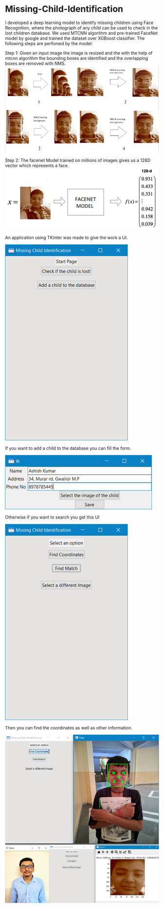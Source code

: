 # Missing-Child-Identification
I developed a deep learning model to identify missing children using Face Recognition, where the photograph of any child can be used to check in the lost children database. We used MTCNN algorithm and pre-trained FaceNet model by google and trained the dataset over XGBoost classifier.
The following steps are perfomed by the model:

Step 1: Given an input image the image is resized and the with the help of mtcnn algorithm the bounding boxes are identified and the overlapping boxes are removed with NMS.
![](images/img1.PNG)

Step 2: The facenet Model trained on millions of images gives us a 128D vector which represents a face.
![](images/img2.PNG)

An application using TKinter was made to give the work a UI.

![](images/img3.PNG)

If you want to add a child to the database you can fill the form.

![](images/img6.PNG)

Otherwise if you want to search you get this UI

![](images/img4.PNG)

Then you can find the coordinates as well as other information.

![](images/img5.PNG)
![](images/img7.png)
